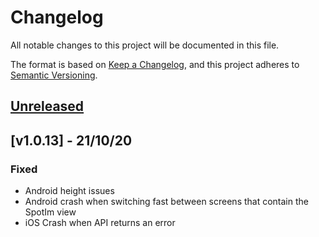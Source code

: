# Changelog
All notable changes to this project will be documented in this file.

The format is based on [Keep a Changelog](https://keepachangelog.com/en/1.0.0/),
and this project adheres to [Semantic Versioning](https://semver.org/spec/v2.0.0.html).

## [Unreleased]

## [v1.0.13] - 21/10/20
### Fixed
- Android height issues
- Android crash when switching fast between screens that contain the SpotIm view
- iOS Crash when API returns an error

[Unreleased]: https://github.com/SpotIM/spotim-react-native-sdk/compare/v1.0.13...master
[1.0.13]: https://github.com/SpotIM/spotim-react-native-sdk/compare/1.0.12...v1.0.13

